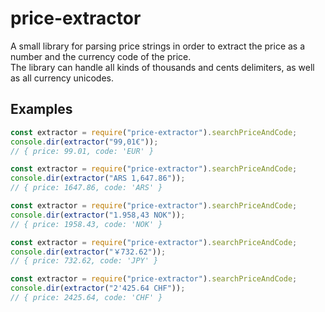# price-extractor

A small library for parsing price strings in order to extract the price as a number and the currency code of the price.  
The library can handle all kinds of thousands and cents delimiters, as well as all currency unicodes.

Examples
---------
```javascript
const extractor = require("price-extractor").searchPriceAndCode;
console.dir(extractor("99,01€"));
// { price: 99.01, code: 'EUR' }
```

```javascript
const extractor = require("price-extractor").searchPriceAndCode;
console.dir(extractor("ARS 1,647.86"));
// { price: 1647.86, code: 'ARS' }
```

```javascript
const extractor = require("price-extractor").searchPriceAndCode;
console.dir(extractor("1.958,43 NOK"));
// { price: 1958.43, code: 'NOK' }
```

```javascript
const extractor = require("price-extractor").searchPriceAndCode;
console.dir(extractor("￥732.62"));
// { price: 732.62, code: 'JPY' }
```

```javascript
const extractor = require("price-extractor").searchPriceAndCode;
console.dir(extractor("2'425.64 CHF"));
// { price: 2425.64, code: 'CHF' }
```

